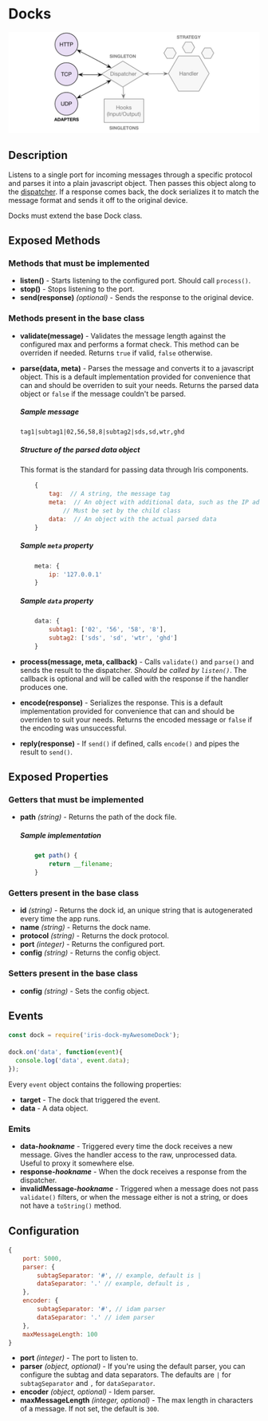 # Docks

![Docks](https://raw.githubusercontent.com/gcba-iris/iris-tech-docs/master/images/architecture/docks.png)


## Description

Listens to a single port for incoming messages through a specific protocol and parses it into a plain javascript object. Then passes this object along to the [dispatcher](dispatcher.md). If a response comes back, the dock serializes it to match the message format and sends it off to the original device.

Docks must extend the base Dock class.


## Exposed Methods

### Methods that must be implemented

- **listen()** - Starts listening to the configured port. Should call `process()`.
- **stop()** - Stops listening to the port.
- **send(response)** *(optional)* - Sends the response to the original device.

### Methods present in the base class

- **validate(message)** - Validates the message length against the configured max and performs a format check. This method can be overriden if needed. Returns `true` if valid, `false` otherwise.
- **parse(data, meta)** - Parses the message and converts it to a javascript object. This is a default implementation provided for convenience that can and should be overriden to suit your needs. Returns the parsed data object or `false` if the message couldn't be parsed.

    ##### Sample message

    ```
    tag1|subtag1|02,56,58,8|subtag2|sds,sd,wtr,ghd
    ```

    ##### Structure of the parsed data object

    This format is the standard for passing data through Iris components.

    ```javascript
        {
            tag:  // A string, the message tag
            meta:  // An object with additional data, such as the IP address that the message came from
                // Must be set by the child class
            data:  // An object with the actual parsed data
        }
    ```

    ##### Sample `meta` property

    ```javascript
        meta: {
            ip: '127.0.0.1'
        }
    ```

    ##### Sample `data` property

    ```javascript
        data: {
            subtag1: ['02', '56', '58', '8'],
            subtag2: ['sds', 'sd', 'wtr', 'ghd']
        }
    ```

- **process(message, meta, callback)** - Calls `validate()` and `parse()` and sends the result to the dispatcher. *Should be called by `listen()`*. The callback is optional and will be called with the response if the handler produces one.
- **encode(response)** - Serializes the response. This is a default implementation provided for convenience that can and should be overriden to suit your needs. Returns the encoded message or `false` if the encoding was unsuccessful.
- **reply(response)** - If `send()` if defined, calls `encode()` and pipes the result to `send()`.


## Exposed Properties

### Getters that must be implemented

- **path** *(string)* - Returns the path of the dock file.

    ##### Sample implementation

    ```javascript
        get path() {
            return __filename;
        }
    ```

### Getters present in the base class

- **id** *(string)* - Returns the dock id, an unique string that is autogenerated every time the app runs.
- **name** *(string)* - Returns the dock name.
- **protocol** *(string)* - Returns the dock protocol.
- **port** *(integer)* - Returns the configured port.
- **config** *(string)* - Returns the config object.

### Setters present in the base class

- **config** *(string)* - Sets the config object.


## Events

```javascript
const dock = require('iris-dock-myAwesomeDock');

dock.on('data', function(event){
  console.log('data', event.data);
});
```

Every `event` object contains the following properties:

- **target** - The dock that triggered the event.
- **data** - A data object.

### Emits

- **data-*hookname*** - Triggered every time the dock receives a new message. Gives the handler access to the raw, unprocessed data. Useful to proxy it somewhere else.
- **response-*hookname*** - When the dock receives a response from the dispatcher.
- **invalidMessage-*hookname*** - Triggered when a message does not pass `validate()` filters, or when the message either is not a string, or does not have a `toString()` method.


## Configuration

```javascript
{
    port: 5000,
    parser: {
        subtagSeparator: '#', // example, default is |
        dataSeparator: '.' // example, default is ,
    },
    encoder: {
        subtagSeparator: '#', // idam parser
        dataSeparator: '.' // idem parser
    },
    maxMessageLength: 100
}
```

- **port** *(integer)* - The port to listen to.
- **parser** *(object, optional)* - If you're using the default parser, you can configure the subtag and data separators. The defaults are `|` for `subtagSeparator` and `,` for `dataSeparator`.
- **encoder** *(object, optional)* - Idem parser.
- **maxMessageLength** *(integer, optional)* - The max length in characters of a message. If not set, the default is `300`.